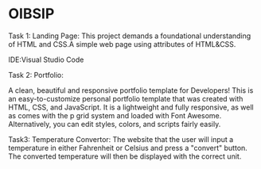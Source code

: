 # OIBSIP

Task 1: Landing Page: This project demands a foundational understanding of HTML and CSS.A simple web page using attributes of HTML&CSS.

IDE:Visual Studio Code

Task 2: Portfolio:


A clean, beautiful and responsive portfolio template for Developers!
This is an easy-to-customize personal portfolio template that was created with HTML, CSS, and JavaScript. It is a lightweight and fully responsive, as well as comes with the p grid system and loaded with Font Awesome. Alternatively, you can edit styles, colors, and scripts fairly easily.

Task3:
Temperature Convertor:
The website that the user will input a temperature in either Fahrenheit or Celsius and press a "convert" button. The converted temperature will then be displayed with the correct unit.
